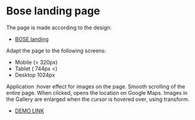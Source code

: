 # Bose landing page

The page is made according to the design:
- [BOSE landing](https://www.figma.com/file/OMjQNb3hg1LKMV4OwyQ3Ao/BOSE?node-id=0%3A1)

Adapt the page to the following screens:
- Mobile (> 320px)
- Tablet ( 744px <)
- Desktop 1024px

Application :hover effect for images on the page.
Smooth scrolling of the entire page.
When clicked, opens the location on Google Maps.
Images in the Gallery are enlarged when the cursor is hovered over, using transform.

- [DEMO LINK](https://viktoriia6666.github.io/bose_landind/)
